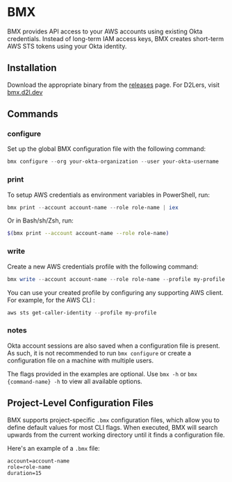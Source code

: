 # BMX

BMX provides API access to your AWS accounts using existing Okta credentials. Instead of long-term IAM access keys, BMX creates short-term AWS STS tokens using your Okta identity.

## Installation

Download the appropriate binary from the [releases](https://github.com/Brightspace/bmx/releases) page. For D2Lers, visit [bmx.d2l.dev](https://bmx.d2l.dev)

## Commands

### configure

Set up the global BMX configuration file with the following command:
```PowerShell
bmx configure --org your-okta-organization --user your-okta-username
```
### print

To setup AWS credentials as environment variables in PowerShell, run:
```PowerShell
bmx print --account account-name --role role-name | iex
```
Or in Bash/sh/Zsh, run:
```Bash
$(bmx print --account account-name --role role-name)
```

### write

Create a new AWS credentials profile with the following command:
```Powershell
bmx write --account account-name --role role-name --profile my-profile
```
You can use your created profile by configuring any supporting AWS client. For example, for the AWS CLI :
```Powershell
aws sts get-caller-identity --profile my-profile
```
### notes

Okta account sessions are also saved when a configuration file is present. As such, it is not recommended to run `bmx configure` or create a configuration file on a machine with multiple users.

The flags provided in the examples are optional. Use `bmx -h` or `bmx {command-name} -h` to view all available options.

## Project-Level Configuration Files

BMX supports project-specific `.bmx` configuration files, which allow you to define default values for most CLI flags. When executed, BMX will search upwards from the current working directory until it finds a configuration file.

Here's an example of a `.bmx` file:
```
account=account-name
role=role-name
duration=15
```
